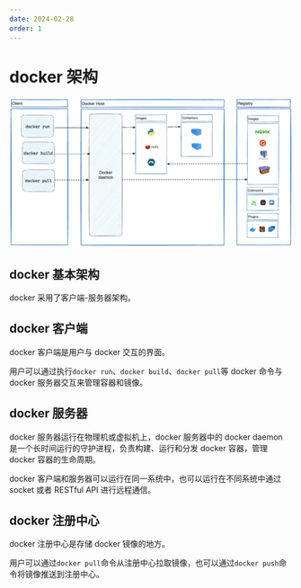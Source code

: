 ```yaml
---
date: 2024-02-28
order: 1
---
```


# docker 架构

![](/assets/image/cloud-native/docker-architecture.webp)

## docker 基本架构

docker 采用了客户端-服务器架构。

## docker 客户端

docker 客户端是用户与 docker 交互的界面。

用户可以通过执行`docker run`、`docker build`、`docker pull`等 docker 命令与 docker 服务器交互来管理容器和镜像。

## docker 服务器

docker 服务器运行在物理机或虚拟机上，docker 服务器中的 docker daemon 是一个长时间运行的守护进程，负责构建、运行和分发 docker 容器，管理 docker 容器的生命周期。

docker 客户端和服务器可以运行在同一系统中，也可以运行在不同系统中通过 socket 或者 RESTful API 进行远程通信。

## docker 注册中心

docker 注册中心是存储 docker 镜像的地方。

用户可以通过`docker pull`命令从注册中心拉取镜像，也可以通过`docker push`命令将镜像推送到注册中心。